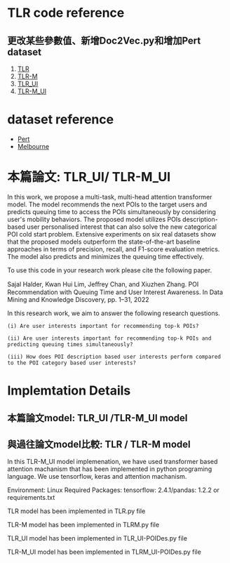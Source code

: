 # TLR code reference
更改某些參數值、新增Doc2Vec.py和增加Pert dataset
---
1. [TLR](https://github.com/sajalhalder/TLR)
2. [TLR-M](https://github.com/sajalhalder/TLR-M)
3. [TLR_UI](https://github.com/sajalhalder/TLR-M_UI)
4. [TLR-M_UI](https://github.com/sajalhalder/TLR-M_UI)

# dataset reference
- [Pert](https://sites.google.com/site/limkwanhui/datacode#ijcai15)
- [Melbourne](https://sites.google.com/site/limkwanhui/datacode#ijcai15)

# 本篇論文: TLR_UI/ TLR-M_UI
In this work, we propose a multi-task, multi-head attention transformer model. The model recommends the next POIs to the target users and predicts queuing time to access the POIs simultaneously by considering user's mobility behaviors. The proposed model utilizes POIs description-based user personalised interest that can also solve the new categorical POI cold start problem. Extensive experiments on six real datasets show that the proposed models outperform the state-of-the-art baseline approaches in terms of precision, recall, and F1-score evaluation metrics. The model also predicts and minimizes the queuing time effectively.


To use this code in your research work please cite the following paper.  


Sajal Halder, Kwan Hui Lim, Jeﬀrey Chan, and Xiuzhen Zhang. POI Recommendation with Queuing Time and User Interest Awareness. In Data Mining and Knowledge
Discovery, pp. 1–31, 2022

In this research work, we aim to answer the following research questions. 
  
    (i) Are user interests important for recommending top-k POIs?

    (ii) Are user interests important for recommending top-k POIs and predicting queuing times simultaneously?

    (iii) How does POI description based user interests perform compared to the POI category based user interests? 



# Implemtation Details
## 本篇論文model: TLR_UI /TLR-M_UI model
## 與過往論文model比較: TLR / TLR-M model
In this TLR-M_UI model implemenation, we have used transformer based attention machanism that has been implemented in python programing language. We use tensorflow, keras and attention machanism. 

Environment: Linux 
Required Packages: tensorflow: 2.4.1/pandas: 1.2.2 or requirements.txt

TLR model has been implemented in TLR.py file

TLR-M model has been implemented in TLRM.py file

TLR_UI model has been implemented in TLR_UI-POIDes.py file

TLR-M_UI model has been implemented in TLRM_UI-POIDes.py file


